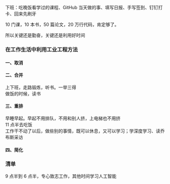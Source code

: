 

下班：吃晚饭看学过的课程、GitHub 当天做的事、填写日报、手写签到、钉钉打卡、回来先刷牙    


10 门课，10 本书，50 篇论文，20 万行代码，肯定够了。  

所以关键还是勤奋，关键还是利用好时间  

### 在工作生活中利用工业工程方法  

#### 一、取消  



#### 二、合并
上下班，走路锻炼，听书。一举三得   
做饭的时候，读书  


#### 三、重排 
早睡早起。早起不用排队，不用和别人挤，上电梯也不用挤  
11 点半去吃饭  
工作干不动了以后，做些别的事情，既可以休息，又可以学习；学深度学习、读乔布斯采访  



#### 四、简化  




### 清单

9 点半到 6 点半，专心致志工作，其他时间学习人工智能  

